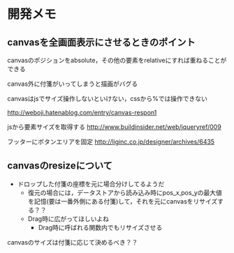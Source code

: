 
# 開発メモ

## canvasを全画面表示にさせるときのポイント

canvasのポジションをabsolute，その他の要素をrelativeにすれば重ねることができる

canvas外に付箋がいってしまうと描画がバグる

canvasはjsでサイズ操作しないといけない，cssから%では操作できない

http://weboji.hatenablog.com/entry/canvas-respon1

jsから要素サイズを取得する
http://www.buildinsider.net/web/jqueryref/009

フッターにボタンエリアを固定
http://liginc.co.jp/designer/archives/6435

## canvasのresizeについて

- ドロップした付箋の座標を元に場合分けしてるようだ
	- 復元の場合には，データストアから読み込み時にpos_x,pos_yの最大値を記憶(要は一番外側にある付箋)して，それを元にcanvasをリサイズする？？
	- Drag時に広がってほしいよね
		- Drag時に呼ばれる関数内でもリサイズさせる

canvasのサイズは付箋に応じて決めるべき？？
